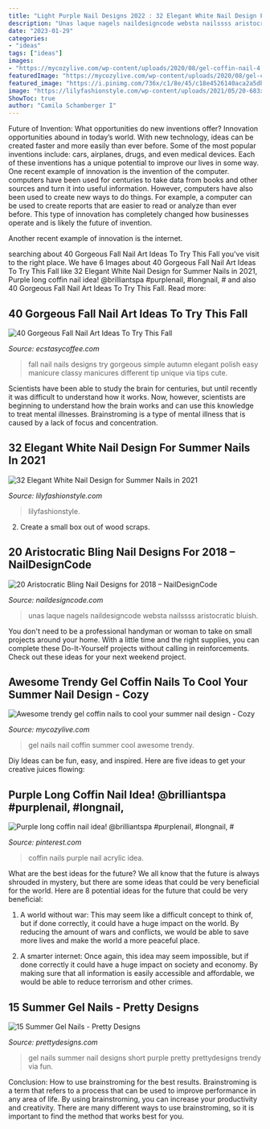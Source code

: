 ```yaml
---
title: "Light Purple Nail Designs 2022 : 32 Elegant White Nail Design For Summer Nails In 2021"
description: "Unas laque nagels naildesigncode websta nailssss aristocratic bluish"
date: "2023-01-29"
categories:
- "ideas"
tags: ["ideas"]
images:
- "https://mycozylive.com/wp-content/uploads/2020/08/gel-coffin-nail-4.jpg"
featuredImage: "https://mycozylive.com/wp-content/uploads/2020/08/gel-coffin-nail-4.jpg"
featured_image: "https://i.pinimg.com/736x/c1/8e/45/c18e4526140aca2a5db5cd309644694c.jpg"
image: "https://lilyfashionstyle.com/wp-content/uploads/2021/05/20-683x1024.jpg"
ShowToc: true
author: "Camila Schamberger I"
---
```



Future of Invention: What opportunities do new inventions offer?
Innovation opportunities abound in today’s world. With new technology, ideas can be created faster and more easily than ever before. Some of the most popular inventions include: cars, airplanes, drugs, and even medical devices. Each of these inventions has a unique potential to improve our lives in some way. 
One recent example of innovation is the invention of the computer. computers have been used for centuries to take data from books and other sources and turn it into useful information. However, computers have also been used to create new ways to do things. For example, a computer can be used to create reports that are easier to read or analyze than ever before. This type of innovation has completely changed how businesses operate and is likely the future of invention. 

Another recent example of innovation is the internet.

	

		
searching about 40 Gorgeous Fall Nail Art Ideas To Try This Fall you've visit to the right place. We have 6 Images about 40 Gorgeous Fall Nail Art Ideas To Try This Fall like 32 Elegant White Nail Design for Summer Nails in 2021, Purple long coffin nail idea! @brilliantspa #purplenail, #longnail, # and also 40 Gorgeous Fall Nail Art Ideas To Try This Fall. Read more:
		
    
## 40 Gorgeous Fall Nail Art Ideas To Try This Fall

<img loading=lazy src="https://i1.wp.com/www.ecstasycoffee.com/wp-content/uploads/2016/09/Fall-Nails-Art-Designs-and-Ideas.jpg" onerror="this.onerror=null;this.src='https://tse1.mm.bing.net/th?id=OIP.8eIN7GgVxEb_zjEij5H4zQHaLJ&amp;pid=15.1';" alt="40 Gorgeous Fall Nail Art Ideas To Try This Fall">

_Source: ecstasycoffee.com_

>fall nail nails designs try gorgeous simple autumn elegant polish easy manicure classy manicures different tip unique via tips cute. 

	

Scientists have been able to study the brain for centuries, but until recently it was difficult to understand how it works. Now, however, scientists are beginning to understand how the brain works and can use this knowledge to treat mental illnesses. Brainstroming is a type of mental illness that is caused by a lack of focus and concentration.

    
## 32 Elegant White Nail Design For Summer Nails In 2021

<img loading=lazy src="https://lilyfashionstyle.com/wp-content/uploads/2021/05/20-683x1024.jpg" onerror="this.onerror=null;this.src='https://tse3.mm.bing.net/th?id=OIP.UCtudHnU7pUv6CcL9kWsHwHaLG&amp;pid=15.1';" alt="32 Elegant White Nail Design for Summer Nails in 2021">

_Source: lilyfashionstyle.com_

>lilyfashionstyle. 

	

2. Create a small box out of wood scraps.

    
## 20 Aristocratic Bling Nail Designs For 2018 – NailDesignCode

<img loading=lazy src="https://naildesigncode.com/wp-content/uploads/2017/09/f05e90114bcaada0c3d783f3c1855a22-mint-nails-tiffany-blue.jpg" onerror="this.onerror=null;this.src='https://tse2.mm.bing.net/th?id=OIP.oLoibTgrZ7c4SDj8DO_ZWAHaHO&amp;pid=15.1';" alt="20 Aristocratic Bling Nail Designs for 2018 – NailDesignCode">

_Source: naildesigncode.com_

>unas laque nagels naildesigncode websta nailssss aristocratic bluish. 

	

You don't need to be a professional handyman or woman to take on small projects around your home. With a little time and the right supplies, you can complete these Do-It-Yourself projects without calling in reinforcements. Check out these ideas for your next weekend project.

    
## Awesome Trendy Gel Coffin Nails To Cool Your Summer Nail Design - Cozy

<img loading=lazy src="https://mycozylive.com/wp-content/uploads/2020/08/gel-coffin-nail-4.jpg" onerror="this.onerror=null;this.src='https://tse3.mm.bing.net/th?id=OIP.f_YX58k1fAKdWVM7VEVOwgHaJL&amp;pid=15.1';" alt="Awesome trendy gel coffin nails to cool your summer nail design - Cozy">

_Source: mycozylive.com_

>gel nails nail coffin summer cool awesome trendy. 

	

Diy Ideas can be fun, easy, and inspired. Here are five ideas to get your creative juices flowing:

    
## Purple Long Coffin Nail Idea! @brilliantspa #purplenail, #longnail, #

<img loading=lazy src="https://i.pinimg.com/736x/c1/8e/45/c18e4526140aca2a5db5cd309644694c.jpg" onerror="this.onerror=null;this.src='https://tse2.mm.bing.net/th?id=OIP.g5kUKer0Mq7RYuaom3mT4wHaNK&amp;pid=15.1';" alt="Purple long coffin nail idea! @brilliantspa #purplenail, #longnail, #">

_Source: pinterest.com_

>coffin nails purple nail acrylic idea. 

	

What are the best ideas for the future?
We all know that the future is always shrouded in mystery, but there are some ideas that could be very beneficial for the world. Here are 8 potential ideas for the future that could be very beneficial:
1. A world without war: This may seem like a difficult concept to think of, but if done correctly, it could have a huge impact on the world. By reducing the amount of wars and conflicts, we would be able to save more lives and make the world a more peaceful place.

2. A smarter internet: Once again, this idea may seem impossible, but if done correctly it could have a huge impact on society and economy. By making sure that all information is easily accessible and affordable, we would be able to reduce terrorism and other crimes.


    
## 15 Summer Gel Nails - Pretty Designs

<img loading=lazy src="https://www.prettydesigns.com/wp-content/uploads/2014/07/Purple-Gel-Nails.jpg" onerror="this.onerror=null;this.src='https://tse1.mm.bing.net/th?id=OIP.kGSa3a0rzG0yfkgVcgRlnwHaJ6&amp;pid=15.1';" alt="15 Summer Gel Nails - Pretty Designs">

_Source: prettydesigns.com_

>gel nails summer nail designs short purple pretty prettydesigns trendy via fun. 

	

Conclusion: How to use brainstroming for the best results.
Brainstroming is a term that refers to a process that can be used to improve performance in any area of life. By using brainstroming, you can increase your productivity and creativity. There are many different ways to use brainstroming, so it is important to find the method that works best for you.

